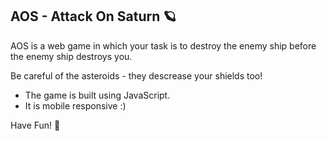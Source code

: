 ## AOS - Attack On Saturn 🪐 
AOS is a web game in which your task is to destroy the enemy ship before the enemy ship destroys you. 

Be careful of the asteroids - they descrease your shields too!

* The game is built using JavaScript.
* It is mobile responsive :)

Have Fun! 🦄


